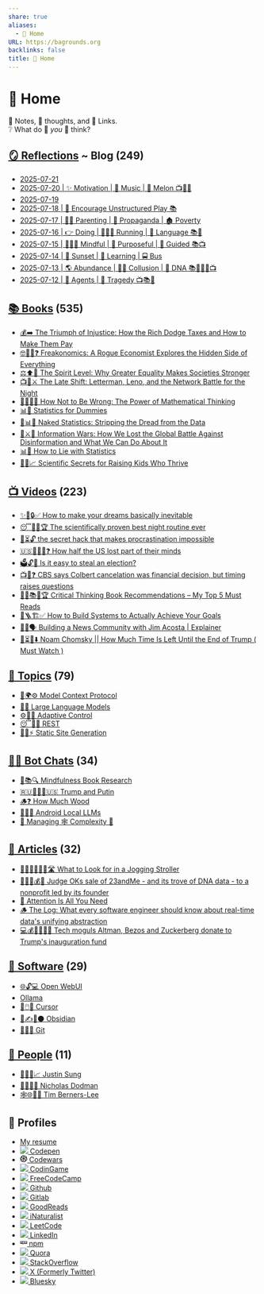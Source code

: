 ```yaml
---
share: true
aliases:
  - 🏡 Home
URL: https://bagrounds.org
backlinks: false
title: 🏡 Home
---
```

# 🏡 Home  
📑 Notes, 💭 thoughts, and 🔗 Links.  
❔ What do 🫵 _you_ 🤔 think?  
  
## [🪞 Reflections](./reflections/index.md) ~ Blog (249)  
- [2025-07-21](./reflections/2025-07-21.md)  
- [2025-07-20 | ✨ Motivation | 🎹 Music | 🍉 Melon 📺👶🏼](./reflections/2025-07-20.md)  
- [2025-07-19](./reflections/2025-07-19.md)  
- [2025-07-18 | 🧸 Encourage Unstructured Play 📚](./reflections/2025-07-18.md)  
- [2025-07-17 | 👶🏼 Parenting | 🤥 Propaganda | 🏚️ Poverty](./reflections/2025-07-17.md)  
- [2025-07-16 | 👉 Doing | 🏃🏼‍♀️ Running | 🦜 Language 📚📄](./reflections/2025-07-16.md)  
- [2025-07-15 | 🧘🏼‍♀️ Mindful | 🎯 Purposeful | 🦮 Guided 📚📺](./reflections/2025-07-15.md)  
- [2025-07-14 | 🌄 Sunset | 🧠 Learning | 🚍 Bus](./reflections/2025-07-14.md)  
- [2025-07-13 | 🌎 Abundance | 🤝🏻 Collusion | 🧬 DNA 📚📄🤖💬📺](./reflections/2025-07-13.md)  
- [2025-07-12 | 🤖 Agents | 🌊 Tragedy 📺📚📰](./reflections/2025-07-12.md)  
  
  
## [📚 Books](./books/index.md) (535)  
- [💰➡️ The Triumph of Injustice: How the Rich Dodge Taxes and How to Make Them Pay](./books/the-triumph-of-injustice-how-the-rich-dodge-taxes-and-how-to-make-them-pay.md)  
- [🤓🕵️‍♂️❓ Freakonomics: A Rogue Economist Explores the Hidden Side of Everything](./books/freakonomics.md)  
- [⚖️⬆️🤝 The Spirit Level: Why Greater Equality Makes Societies Stronger](./books/the-spirit-level-why-greater-equality-makes-societies-stronger.md)  
- [📺🌃⚔️ The Late Shift: Letterman, Leno, and the Network Battle for the Night](./books/the-late-shift-letterman-leno-and-the-network-battle-for-the-night.md)  
- [ 🚫❌🧮💭 How Not to Be Wrong: The Power of Mathematical Thinking](./books/how-not-to-be-wrong.md)  
- [📊🫠 Statistics for Dummies](./books/statistics-for-dummies.md)  
- [🙈📊🔢 Naked Statistics: Stripping the Dread from the Data](./books/naked-statistics.md)  
- [📰⚔️🧠 Information Wars: How We Lost the Global Battle Against Disinformation and What We Can Do About It](./books/information-wars.md)  
- [📊🤥 How to Lie with Statistics](./books/how-to-lie-with-statistics.md)  
- [🧪👶📈 Scientific Secrets for Raising Kids Who Thrive](./books/scientific-secrets-for-raising-kids-who-thrive.md)  
  
  
## [📺 Videos](./videos/index.md) (223)  
- [✨🎯🔒✅ How to make your dreams basically inevitable](./videos/how-to-make-your-dreams-basically-inevitable.md)  
- [😴🧪💯🏆 The scientifically proven best night routine ever](./videos/the-scientifically-proven-best-night-routine-ever.md)  
- [🚫⏳🔓 the secret hack that makes procrastination impossible](./videos/the-secret-hack-that-makes-procrastination-impossible.md)  
- [🇺🇸🤯😵‍💫❓ How half the US lost part of their minds](./videos/how-half-the-us-lost-part-of-their-minds.md)  
- [🗳️🔓🤔 Is it easy to steal an election?](./videos/is-it-easy-to-steal-an-election.md)  
- [📺💸❓ CBS says Colbert cancelation was financial decision, but timing raises questions](./videos/cbs-says-colbert-cancelation-was-financial-decision-but-timing-raises-questions.md)  
- [🤔🧐📚💯🏆 Critical Thinking Book Recommendations – My Top 5 Must Reads](./videos/critical-thinking-book-recommendations-my-top-5-must-reads.md)  
- [🎯🪜🏗️✅ How to Build Systems to Actually Achieve Your Goals](./videos/how-to-build-systems-to-actually-achieve-your-goals.md)  
- [📰🤝🗣️ Building a News Community with Jim Acosta | Explainer](./videos/building-a-news-community-with-jim-acosta-explainer.md)  
- [🤔⏳👹⬇️ Noam Chomsky || How Much Time Is Left Until the End of Trump ( Must Watch )](./videos/noam-chomsky-how-much-time-is-left-until-the-end-of-trump-must-watch.md)  
  
  
## [🌌 Topics](./topics/index.md) (79)  
- [🧠🌍⚙️ Model Context Protocol](./topics/model-context-protocol.md)  
- [🤖🦜 Large Language Models](./topics/large-language-models.md)  
- [⚙️🧠🔄 Adaptive Control](./topics/adaptive-control.md)  
- [😴🛌🧘 REST](./topics/rest.md)  
- [💾🧱⚡️ Static Site Generation](./topics/static-site-generation.md)  
  
  
## [🤖💬 Bot Chats](./bot-chats/index.md) (34)  
- [🧘📚🔍 Mindfulness Book Research](./bot-chats/mindfulness-book-research.md)  
- [🇷🇺👹🤝👹🇺🇸 Trump and Putin](./bot-chats/trump-and-putin.md)  
- [🪵❓ How Much Wood](./bot-chats/how-much-wood.md)  
- [🤖📱🧠 Android Local LLMs](./bot-chats/android-local-llms.md)  
- [🧭 Managing 🕸️ Complexity 🧠](./bot-chats/managing-complexity.md)  
  
  
## [📄  Articles](./articles/index.md) (32)  
- [👀👶🏼🏃🏼‍♀️🛣️ What to Look for in a Jogging Stroller](./articles/what-to-look-for-in-a-jogging-stroller.md)  
- [🧑‍⚖️🧬💰🤝 Judge OKs sale of 23andMe - and its trove of DNA data - to a nonprofit led by its founder](./articles/judge-oks-sale-of-23andme-and-its-trove-of-dna-data-to-a-nonprofit-led-by-its-founder.md)  
- [👀 Attention Is All You Need](./articles/attention-is-all-you-need.md)  
- [🪵 The Log: What every software engineer should know about real-time data's unifying abstraction](./articles/the-log-what-every-software%20engineer-should-know-about-real-time-datas-unifying-abstraction.md)  
- [💻💰🤝👹🇺🇸 Tech moguls Altman, Bezos and Zuckerberg donate to Trump's inauguration fund](./articles/tech-moguls-altman-bezos-and-zuckerberg-donate-to-trumps-inauguration-fund.md)  
  
  
## [💾 Software](./software/index.md) (29)  
- [🌐🔓💻 Open WebUI](./software/open-webui.md)  
- [Ollama](./software/ollama.md)  
- [🤖🖱️📍 Cursor](./software/cursor.md)  
- [💾✍️🌋⚫️ Obsidian](./software/obsidian.md)  
- [💾➕🤝 Git](./software/git.md)  
  
  
## [👥 People](./people/index.md) (11)  
- [🧠👨‍🎓📈 Justin Sung](./people/justin-sung.md)  
- [🐕‍🦺🧠🐾 Nicholas Dodman](./people/nicholas-dodman.md)  
- [🕸️🌐👨‍💻 Tim Berners-Lee](./people/tim-berners-lee.md)  
  
  
## 🔗 Profiles  
- [My resume](./topics/my-resume.md)  
- <a href="http://codepen.io/bagrounds"><img style="height:1em; margin:0;" src="https://simpleicons.org/icons/codepen.svg"/> Codepen</a>  
- <a href="http://www.codewars.com/users/bagrounds"><img style="height:1em; margin:0;" src="https://raw.githubusercontent.com/bagrounds/icons/master/codewars.svg"/> Codewars</a>  
- <a href="https://www.codingame.com/profile/0d172b10ecb72b81c2bb2646e8be9d8a8930706"><img style="height:1em; margin:0;" src="https://simpleicons.org/icons/codingame.svg"/> CodinGame</a>  
- <a href="http://freecodecamp.com/bagrounds"><img style="height:1em; margin:0;" src="https://simpleicons.org/icons/freecodecamp.svg"/> FreeCodeCamp</a>  
- <a href="https://github.com/bagrounds"><img style="height:1em; margin:0;" src="https://simpleicons.org/icons/github.svg"/> Github</a>  
- <a href="http://gitlab.com/bagrounds"><img style="height:1em; margin:0;" src="https://simpleicons.org/icons/gitlab.svg"/> Gitlab</a>  
- <a href="http://goodreads.com/bagrounds"><img style="height:1em; margin:0;" src="https://simpleicons.org/icons/goodreads.svg"/> GoodReads</a>  
- <a href="https://www.inaturalist.org/people/8822063"><img style="height:1em; margin:0;" src="https://static.inaturalist.org/wiki_page_attachments/3154-original.png"/> iNaturalist</a>  
- <a href="https://leetcode.com/u/bagrounds"><img style="height:1em; margin:0;" src="https://simpleicons.org/icons/leetcode.svg"/> LeetCode</a>  
- <a href="https://linkedin.com/in/bagrounds"><img style="height:1em; margin:0;" src="https://simpleicons.org/icons/linkedin.svg"/> LinkedIn</a>  
- <a href="http://www.npmjs.com/~bagrounds"><img style="height:1em; margin:0;" src="https://raw.githubusercontent.com/bagrounds/icons/master/npm.svg"/> npm</a>  
- <a href="https://www.quora.com/profile/Bryan-Grounds"><img style="height:1em; margin:0;" src="https://simpleicons.org/icons/quora.svg"/> Quora</a>  
- <a href="http://stackoverflow.com/users/2081363/bagrounds"><img style="height:1em; margin:0;" src="https://simpleicons.org/icons/stackoverflow.svg"/> StackOverflow</a>  
- <a href="https://twitter.com/bagrounds"><img style="height:1em; margin:0;" src="https://simpleicons.org/icons/x.svg"/> X (Formerly Twitter)</a>  
- <a href="https://bsky.app/profile/bagrounds.bsky.social"><img style="height:1em; margin:0;" src="https://simpleicons.org/icons/bluesky.svg"/> Bluesky</a>  
